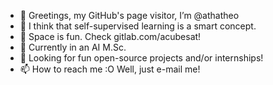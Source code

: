 - 👋 Greetings, my GitHub's page visitor, I’m @athatheo
- 👋 I think that self-supervised learning is a smart concept.
- 👀 Space is fun. Check gitlab.com/acubesat!
- 🌱 Currently in an AI M.Sc.
- 💞️ Looking for fun open-source projects and/or internships!
- 📫 How to reach me :O Well, just e-mail me!

<!---
athatheo/athatheo is a ✨ special ✨ repository because its `README.md` (this file) appears on your GitHub profile.
You can click the Preview link to take a look at your changes.
--->
